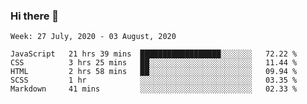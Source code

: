 ### Hi there 👋

<!--
**Mat2ja/Mat2ja** is a ✨ _special_ ✨ repository because its `README.md` (this file) appears on your GitHub profile.

Here are some ideas to get you started:

- 🔭 I’m currently working on ...
- 🌱 I’m currently learning ...
- 👯 I’m looking to collaborate on ...
- 🤔 I’m looking for help with ...
- 💬 Ask me about ...
- 📫 How to reach me: ...
- 😄 Pronouns: ...
- ⚡ Fun fact: ...
-->

<!--START_SECTION:waka-->
```text
Week: 27 July, 2020 - 03 August, 2020

JavaScript   21 hrs 39 mins  ██████████████████░░░░░░░   72.22 % 
CSS          3 hrs 25 mins   ██░░░░░░░░░░░░░░░░░░░░░░░   11.44 % 
HTML         2 hrs 58 mins   ██░░░░░░░░░░░░░░░░░░░░░░░   09.94 % 
SCSS         1 hr            ░░░░░░░░░░░░░░░░░░░░░░░░░   03.35 % 
Markdown     41 mins         ░░░░░░░░░░░░░░░░░░░░░░░░░   02.33 %
```
<!--END_SECTION:waka-->
